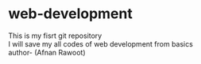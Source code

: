 # web-development
This is my fisrt git repository<br>
I will save my all codes of web development from basics<br>
author- (Afnan Rawoot)
